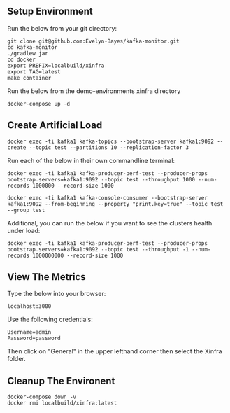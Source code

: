 ## Setup Environment
Run the below from your git directory:
```
git clone git@github.com:Evelyn-Bayes/kafka-monitor.git
cd kafka-monitor
./gradlew jar
cd docker
export PREFIX=localbuild/xinfra
export TAG=latest
make container
```
Run the below from the demo-environments xinfra directory
```
docker-compose up -d
```
## Create Artificial Load
```
docker exec -ti kafka1 kafka-topics --bootstrap-server kafka1:9092 --create --topic test --partitions 10 --replication-factor 3
```
Run each of the below in their own commandline terminal:
```
docker exec -ti kafka1 kafka-producer-perf-test --producer-props bootstrap.servers=kafka1:9092 --topic test --throughput 1000 --num-records 1000000 --record-size 1000

docker exec -ti kafka1 kafka-console-consumer --bootstrap-server kafka1:9092 --from-beginning --property "print.key=true" --topic test --group test

```
Additional, you can run the below if you want to see the clusters health under load:
```
docker exec -ti kafka1 kafka-producer-perf-test --producer-props bootstrap.servers=kafka1:9092 --topic test --throughput -1 --num-records 1000000000 --record-size 1000
```
## View The Metrics
Type the below into your browser:
```
localhost:3000
```
Use the following credentials:
```
Username=admin
Password=password
```
Then click on "General" in the upper lefthand corner then select the Xinfra folder.
## Cleanup The Environent
```
docker-compose down -v
docker rmi localbuild/xinfra:latest
```
